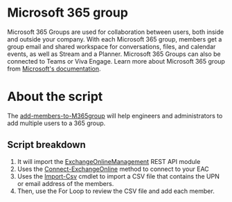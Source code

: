 # Microsoft 365 group
Microsoft 365 Groups are used for collaboration between users, both inside and outside your company. With each Microsoft 365 group, members get a group email and shared workspace for conversations, files, and calendar events, as well as Stream and a Planner. Microsoft 365 Groups can also be connected to Teams or Viva Engage. Learn more about Microsoft 365 group from [Microsoft's documentation](https://learn.microsoft.com/en-us/microsoft-365/admin/create-groups/compare-groups?view=o365-worldwide#microsoft-365-groups).

# About the script
The [add-members-to-M365group](add-members-to-M365group.ps1) will help engineers and administrators to add multiple users to a 365 group. 
## Script breakdown
1. It will import the [ExchangeOnlineManagement](https://learn.microsoft.com/en-us/powershell/exchange/exchange-online-powershell-v2?view=exchange-ps) REST API module
2. Uses the [Connect-ExchangeOnline](https://learn.microsoft.com/en-us/powershell/module/exchange/connect-exchangeonline?view=exchange-ps) method to connect to your EAC
3. Uses the [Import-Csv](https://learn.microsoft.com/en-us/powershell/module/microsoft.powershell.utility/import-csv?view=powershell-7.4) cmdlet to import a CSV file that contains the UPN or email address of the members.
4. Then, use the For Loop to review the CSV file and add each member.
